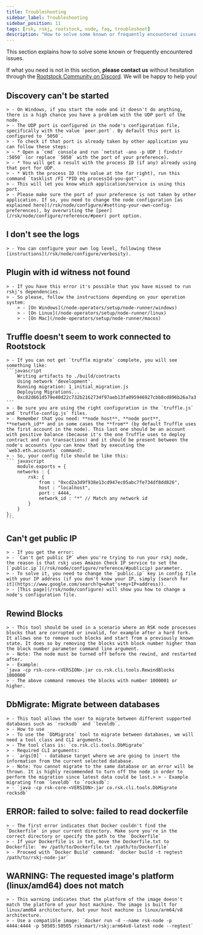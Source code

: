 ```yaml
---
title: Troubleshooting
sidebar_label: Troubleshooting
sidebar_position: 11
tags: [rsk, rskj, rootstock, node, faq, troubleshoot]
description: "How to solve some known or frequently encountered issues when working with RSKj"
---
```


This section explains how to solve some known or frequently encountered issues.

If what you need is not in this section, **please contact us** without hesitation through the [Rootstock Community on Discord](https://rootstock.io/discord). We will be happy to help you!

## Discovery can't be started
    > - On Windows, if you start the node and it doesn't do anything, there is a high chance you have a problem with the UDP port of the node.
    > - The UDP port is configured in the node's configuration file, specifically with the value `peer.port`. By default this port is configured to `5050`.
    > - To check if that port is already taken by other application you can follow these steps:
    > - * Open a `cmd` console and run `netstat -ano -p UDP | findstr :5050` (or replace `5050` with the port of your preference).
    > - * You will get a result with the process ID (if any) already using that port for UDP.
    > - * With the process ID (the value at the far right), run this command `tasklist /FI "PID eq processId-you-got"`.
    > - This will let you know which application/service is using this port.
    > - Please make sure the port of your preference is not taken by other application. If so, you need to change the node configuration [as explained here](/rsk/node/configure/#setting-your-own-config-preferences), by overwriting the [peer](/rsk/node/configure/reference/#peer) port option.
## I don't see the logs
    > - You can configure your own log level, following these [instructions](/rsk/node/configure/verbosity).
## Plugin with id witness not found
    > - If you have this error it's possible that you have missed to run rskj's dependencies.
    > - So please, follow the instructions depending on your operation system:
        > - [On Windows](/node-operators/setup/node-runner/windows)
        > - [On Linux](/node-operators/setup/node-runner/linux)
        > - [On Mac](/node-operators/setup/node-runner/macos)
## Truffle doesn't seem to work connected to Rootstock
    > - If you can not get `truffle migrate` complete, you will see something like:
    ```javascript
        Writing artifacts to ./build/contracts
        Using network 'development'.
        Running migration: 1_initial_migration.js
        Deploying Migrations...
        0xc82d661d579e40d22c732b2162734f97aeb13fa095946927cbb8cd896b26a7a3
    ```
    > - Be sure you are using the right configuration in the `truffle.js` and `truffle-config.js` files.
    > - Remember that you need: **node host**, **node port**, **network_id** and in some cases the **from** (by default Truffle uses the first account in the node). This last one should be an account with positive balance (because it's the one Truffle uses to deploy contract and run transactions) and it should be present between the node's accounts (you can know that by executing the `web3.eth.accounts` command).
    > - So, your config file should be like this:
    ``` javascript
        module.exports = {
        networks : {
            rsk: {
                from : "0xcd2a3d9f938e13cd947ec05abc7fe734df8dd826",
                host : "localhost",
                port : 4444,
                network_id : "*" // Match any network id
            }
        }
    };
    ```
## Can't get public IP
    > - If you get the error:
    > - `Can't get public IP` when you're trying to run your rskj node, the reason is that rskj uses Amazon Check IP service to set the [`public.ip`](/rsk/node/configure/reference/#publicip) parameter.
    > - To solve it, you need to change the `public.ip` key in config file with your IP address (if you don't know your IP, simply [search for it](https://www.google.com/search?q=what's+my+IP+address)).
    > - [This page](/rsk/node/configure) will show you how to change a node's configuration file.
## Rewind Blocks
    > - This tool should be used in a scenario where an RSK node processes blocks that are corrupted or invalid, for example after a hard fork. It allows one to remove such blocks and start from a previously known state. It does so by removing the blocks with block number higher than the block number parameter command line argument.
    > - Note: The node must be turned off before the rewind, and restarted after.
    > - Example:
    `java -cp rsk-core-<VERSION>.jar co.rsk.cli.tools.RewindBlocks 1000000`
    > - The above command removes the blocks with number 1000001 or higher.
## DbMigrate: Migrate between databases
    > - This tool allows the user to migrate between different supported databases such as `rocksdb` and `leveldb`. 
    > - How to use
    > - To use the `DbMigrate` tool to migrate between databases, we will need a tool class and CLI arguments.
    > - The tool class is: `co.rsk.cli.tools.DbMigrate`
    > - Required CLI arguments:
    > - `args[0]` - database target where we are going to insert the information from the current selected database.
    > - Note: You cannot migrate to the same database or an error will be thrown. It is highly recommended to turn off the node in order to perform the migration since latest data could be lost.> > - Example migrating from `leveldb` to `rocksdb`:
    > - `java -cp rsk-core-<VERSION>.jar co.rsk.cli.tools.DbMigrate rocksdb`
## ERROR: failed to solve: failed to read dockerfile
    > - The first error indicates that Docker couldn't find the `Dockerfile` in your current directory. Make sure you're in the correct directory or specify the path to the `Dockerfile`
    > - If your Dockerfile is in txt, move the Dockerfile.txt to Dockerfile: `mv /path/to/Dockerfile.txt /path/to/Dockerfile`
    > - Proceed with `Docker Build` command: `docker build -t regtest /path/to/rskj-node-jar`
## WARNING: The requested image's platform (linux/amd64) does not match
    > - This warning indicates that the platform of the image doesn't match the platform of your host machine. The image is built for linux/amd64 architecture, but your host machine is linux/arm64/v8 architecture.
    > - Use a compatible image: `docker run -d --name rsk-node -p 4444:4444 -p 50505:50505 rsksmart/rskj:arm64v8-latest node --regtest`


